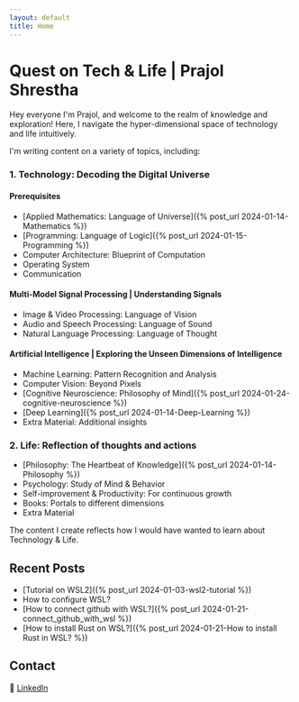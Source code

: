 ```yaml
---
layout: default
title: Home
---
```

# Quest on Tech & Life | Prajol Shrestha 

Hey everyone I'm Prajol, and welcome to the realm of knowledge and exploration! 
Here, I navigate the hyper-dimensional space of technology and life intuitively. 

I'm writing content on a variety of topics, including:

### 1. Technology: Decoding the Digital Universe
#### Prerequisites
- [Applied Mathematics: Language of Universe]({% post_url 2024-01-14-Mathematics %})
- [Programming: Language of Logic]({% post_url 2024-01-15-Programming %})
- Computer Architecture: Blueprint of Computation
- Operating System
- Communication

#### Multi-Model Signal Processing | Understanding Signals
- Image & Video Processing: Language of Vision
- Audio and Speech Processing: Language of Sound
- Natural Language Processing: Language of Thought
  
#### Artificial Intelligence | Exploring the Unseen Dimensions of Intelligence
- Machine Learning: Pattern Recognition and Analysis
- Computer Vision: Beyond Pixels
- [Cognitive Neuroscience: Philosophy of Mind]({% post_url 2024-01-24-cognitive-neuroscience %})
- [Deep Learning]({% post_url 2024-01-14-Deep-Learning %})
- Extra Material: Additional insights
  
### 2. Life: Reflection of thoughts and actions
- [Philosophy: The Heartbeat of Knowledge]({% post_url 2024-01-14-Philosophy %})
- Psychology: Study of Mind & Behavior
- Self-improvement & Productivity: For continuous growth
- Books: Portals to different dimensions
- Extra Material

The content I create reflects how I would have wanted to learn about Technology & Life.


## Recent Posts

- [Tutorial on WSL2]({% post_url 2024-01-03-wsl2-tutorial %})
- How to configure WSL?
- [How to connect github with WSL?]({% post_url 2024-01-21-connect_github_with_wsl %})
- [How to install Rust on WSL?]({% post_url 2024-01-21-How to install Rust in WSL? %})


## Contact
🔗 [Linkedln](https://www.linkedin.com/in/prajolshresthaa/)
